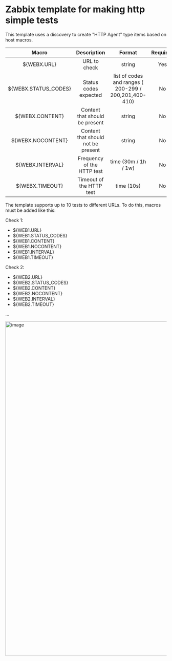 # Zabbix template for making http simple tests

This template uses a discovery to create "HTTP Agent" type items based on host macros.

Macro | Description | Format | Required | Default
| :---: | :---: | :---: | :---: | :---: |
${WEBX.URL} | URL to check | string | Yes | 
${WEBX.STATUS_CODES} | Status codes expected | list of codes and ranges ( 200-299 / 200,201,400-410) | No | 200-399
${WEBX.CONTENT} | Content that should be present | string | No | ""
${WEBX.NOCONTENT} | Content that should not be present | string | No | ""
${WEBX.INTERVAL} | Frequency of the HTTP test | time (30m / 1h / 1w) | No | 5m
${WEBX.TIMEOUT} | Timeout of the HTTP test | time (10s) | No | 15s

The template supports up to 10 tests to different URLs. To do this, macros must be added like this:

Check 1:
* ${WEB1.URL}
* ${WEB1.STATUS_CODES}
* ${WEB1.CONTENT}
* ${WEB1.NOCONTENT}
* ${WEB1.INTERVAL}
* ${WEB1.TIMEOUT}

Check 2:
* ${WEB2.URL}
* ${WEB2.STATUS_CODES}
* ${WEB2.CONTENT}
* ${WEB2.NOCONTENT}
* ${WEB2.INTERVAL}
* ${WEB2.TIMEOUT}

...

<img width="1046" alt="image" src="https://github.com/julenbadiola/zabbix_http_test_template/assets/33113693/076f93c0-5aac-42e1-a0ab-47bedf811a48">
